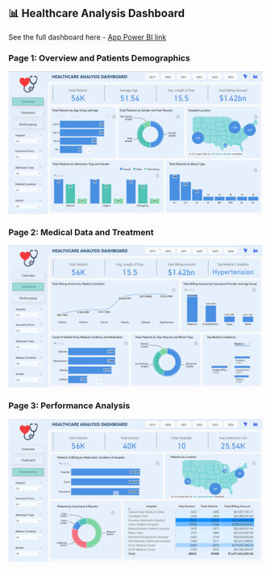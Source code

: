 ## 📊 Healthcare Analysis Dashboard 

See the full dashboard here - [App Power BI link](https://app.powerbi.com/view?r=eyJrIjoiYTdiYmE4YzMtZjA2YS00YmVhLWI4ZjctYTc3ZjUxMjc0NDdhIiwidCI6IjQ2NTRiNmYxLTBlNDctNDU3OS1hOGExLTAyZmU5ZDk0M2M3YiIsImMiOjl9)

### Page 1: Overview and Patients Demographics
![Overview](Overview.png)

### Page 2: Medical Data and Treatment
![Treatment](Treatment.png)

### Page 3: Performance Analysis
![Performance](Performance.png)
